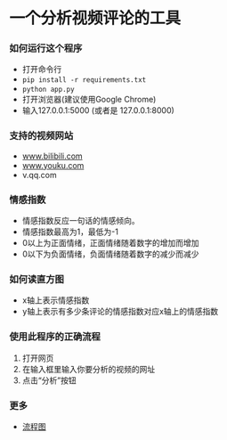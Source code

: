 # 一个分析视频评论的工具

### 如何运行这个程序
- 打开命令行
- `pip install -r requirements.txt`
- `python app.py`
- 打开浏览器(建议使用Google Chrome)
- 输入127.0.0.1:5000 (或者是 127.0.0.1:8000)

### 支持的视频网站
- www.bilibili.com
- www.youku.com
- v.qq.com
  
### 情感指数
- 情感指数反应一句话的情感倾向。
- 情感指数最高为1，最低为-1
- 0以上为正面情绪，正面情绪随着数字的增加而增加
- 0以下为负面情绪，负面情绪随着数字的减少而减少
  
### 如何读直方图
- x轴上表示情感指数
- y轴上表示有多少条评论的情感指数对应x轴上的情感指数

### 使用此程序的正确流程
1. 打开网页
2. 在输入框里输入你要分析的视频的网址
3. 点击“分析”按钮
   
### 更多
- [流程图](/视频评论分析流程图.pdf)
